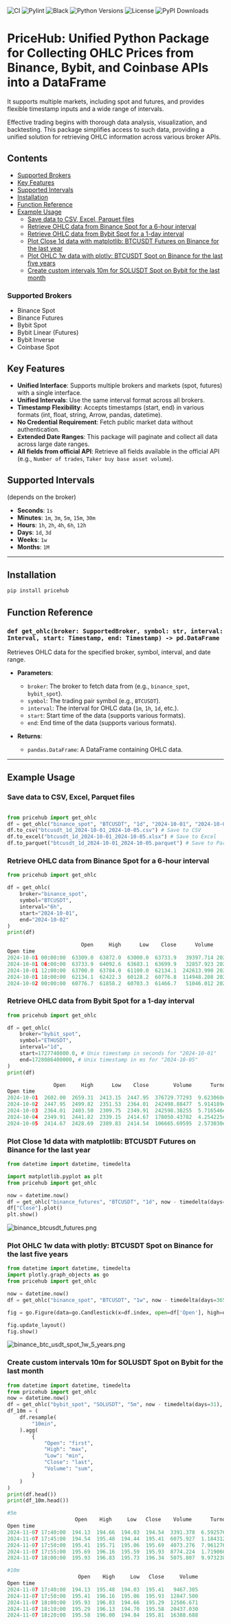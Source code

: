 ![CI](https://github.com/eslazarev/pricehub/workflows/CI/badge.svg)
![Pylint](https://raw.githubusercontent.com/eslazarev/pricehub/refs/heads/main/.github/badges/pylint.svg)
![Black](https://img.shields.io/badge/code%20style-black-000000.svg)
![Python Versions](https://img.shields.io/badge/python-3.8%20%7C%203.9%20%7C%203.10%20%7C%203.11%20%7C%203.12%20%7C%203.13-blue)
![License](https://img.shields.io/badge/license-Apache%20License%202.0-blue)
![PyPI Downloads](https://static.pepy.tech/badge/pricehub)


# **PriceHub**: Unified Python Package for Collecting OHLC Prices from Binance, Bybit, and Coinbase APIs into a DataFrame

It supports multiple markets, including spot and futures, and provides flexible timestamp inputs and a wide range of intervals.

Effective trading begins with thorough data analysis, visualization, and backtesting. This package simplifies access to such data, providing a unified solution for retrieving OHLC information across various broker APIs.

## Contents
- [Supported Brokers](#supported-brokers)
- [Key Features](#key-features)
- [Supported Intervals](#supported-intervals)
- [Installation](#installation)
- [Function Reference](#function-reference)
- [Example Usage](#example-usage)
  - [Save data to CSV, Excel, Parquet files](#save-data-to-csv-excel-parquet-files)
  - [Retrieve OHLC data from Binance Spot for a 6-hour interval](#retrieve-ohlc-data-from-binance-spot-for-a-6-hour-interval)
  - [Retrieve OHLC data from Bybit Spot for a 1-day interval](#retrieve-ohlc-data-from-bybit-spot-for-a-1-day-interval)
  - [Plot Close 1d data with matplotlib: BTCUSDT Futures on Binance for the last year](#plot-close-1d-data-with-matplotlib-btcusdt-futures-on-binance-for-the-last-year)
  - [Plot OHLC 1w data with plotly: BTCUSDT Spot on Binance for the last five years](#plot-ohlc-1w-data-with-plotly-btcusdt-spot-on-binance-for-the-last-five-years)
  - [Create custom intervals 10m for SOLUSDT Spot on Bybit for the last month](#create-custom-intervals-10m-for-solusdt-spot-on-bybit-for-the-last-month)


### Supported Brokers
- Binance Spot
- Binance Futures
- Bybit Spot
- Bybit Linear (Futures)
- Bybit Inverse
- Coinbase Spot

## Key Features

- **Unified Interface**: Supports multiple brokers and markets (spot, futures) with a single interface.
- **Unified Intervals**: Use the same interval format across all brokers.
- **Timestamp Flexibility**: Accepts timestamps (start, end) in various formats (int, float, string, Arrow, pandas, datetime).
- **No Credential Requirement**: Fetch public market data without authentication.
- **Extended Date Ranges**: This package will paginate and collect all data across large date ranges.
- **All fields from official API**: Retrieve all fields available in the official API (e.g., `Number of trades`, `Taker buy base asset volume`). 

## Supported Intervals
(depends on the broker)
- **Seconds**: `1s`
- **Minutes**: `1m`, `3m`, `5m`, `15m`, `30m`
- **Hours**: `1h`, `2h`, `4h`, `6h`, `12h`
- **Days**: `1d`, `3d`
- **Weeks**: `1w`
- **Months**: `1M`

---

## Installation

```bash
pip install pricehub
```

## Function Reference

### `def get_ohlc(broker: SupportedBroker, symbol: str, interval: Interval, start: Timestamp, end: Timestamp) -> pd.DataFrame`

Retrieves OHLC data for the specified broker, symbol, interval, and date range.

- **Parameters**:
  - `broker`: The broker to fetch data from (e.g., `binance_spot`, `bybit_spot`).
  - `symbol`: The trading pair symbol (e.g., `BTCUSDT`).
  - `interval`: The interval for OHLC data (`1m`, `1h`, `1d`, etc.).
  - `start`: Start time of the data (supports various formats).
  - `end`: End time of the data (supports various formats).

- **Returns**:
  - `pandas.DataFrame`: A DataFrame containing OHLC data.

---

## Example Usage

### Save data to CSV, Excel, Parquet files
```python

from pricehub import get_ohlc
df = get_ohlc("binance_spot", "BTCUSDT", "1d", "2024-10-01", "2024-10-05")
df.to_csv("btcusdt_1d_2024-10-01_2024-10-05.csv") # Save to CSV
df.to_excel("btcusdt_1d_2024-10-01_2024-10-05.xlsx") # Save to Excel
df.to_parquet("btcusdt_1d_2024-10-01_2024-10-05.parquet") # Save to Parquet
```


### Retrieve OHLC data from Binance Spot for a 6-hour interval
```python
from pricehub import get_ohlc

df = get_ohlc(
    broker="binance_spot",
    symbol="BTCUSDT",
    interval="6h",
    start="2024-10-01",
    end="2024-10-02"
)
print(df)
```

```python
                        Open     High      Low    Close      Volume              Close time  Quote asset volume  Number of trades  Taker buy base asset volume  Taker buy quote asset volume  Ignore
Open time                                                                                                                                                                                           
2024-10-01 00:00:00  63309.0  63872.0  63000.0  63733.9   39397.714 2024-10-01 05:59:59.999        2.500830e+09          598784.0                    19410.785                  1.232417e+09     0.0
2024-10-01 06:00:00  63733.9  64092.6  63683.1  63699.9   32857.923 2024-10-01 11:59:59.999        2.100000e+09          446330.0                    15865.753                  1.014048e+09     0.0
2024-10-01 12:00:00  63700.0  63784.0  61100.0  62134.1  242613.990 2024-10-01 17:59:59.999        1.512287e+10         2583155.0                   112641.347                  7.022384e+09     0.0
2024-10-01 18:00:00  62134.1  62422.3  60128.2  60776.8  114948.208 2024-10-01 23:59:59.999        7.031801e+09         1461890.0                    54123.788                  3.312086e+09     0.0
2024-10-02 00:00:00  60776.7  61858.2  60703.3  61466.7   51046.012 2024-10-02 05:59:59.999        3.133969e+09          668558.0                    27191.919                  1.669187e+09     0.0
```

### Retrieve OHLC data from Bybit Spot for a 1-day interval
```python
from pricehub import get_ohlc

df = get_ohlc(
    broker="bybit_spot",
    symbol="ETHUSDT",
    interval="1d",
    start=1727740800.0, # Unix timestamp in seconds for "2024-10-01"
    end=1728086400000, # Unix timestamp in ms for "2024-10-05"
)
print(df)
```

```python
               Open     High      Low    Close        Volume      Turnover
Open time                                                                 
2024-10-01  2602.00  2659.31  2413.15  2447.95  376729.77293  9.623060e+08
2024-10-02  2447.95  2499.82  2351.53  2364.01  242498.88477  5.914189e+08
2024-10-03  2364.01  2403.50  2309.75  2349.91  242598.38255  5.716546e+08
2024-10-04  2349.91  2441.82  2339.15  2414.67  178050.43782  4.254225e+08
2024-10-05  2414.67  2428.69  2389.83  2414.54  106665.69595  2.573030e+08
```

### Plot Close 1d data with matplotlib: BTCUSDT Futures on Binance for the last year
```python
from datetime import datetime, timedelta

import matplotlib.pyplot as plt
from pricehub import get_ohlc

now = datetime.now()
df = get_ohlc("binance_futures", "BTCUSDT", "1d", now - timedelta(days=365), now)
df["Close"].plot()
plt.show()
```
![binance_btcusdt_futures.png](https://raw.githubusercontent.com/eslazarev/pricehub/refs/heads/main/.github//images/binance_btcusdt_futures.png)


### Plot OHLC 1w data with plotly: BTCUSDT Spot on Binance for the last five years
```python
from datetime import datetime, timedelta
import plotly.graph_objects as go
from pricehub import get_ohlc

now = datetime.now()
df = get_ohlc("binance_spot", "BTCUSDT", "1w", now - timedelta(days=365 * 5), now)

fig = go.Figure(data=go.Candlestick(x=df.index, open=df['Open'], high=df['High'], low=df['Low'], close=df['Close']))

fig.update_layout()
fig.show()
```
![binance_btc_usdt_spot_1w_5_years.png](https://raw.githubusercontent.com/eslazarev/pricehub/refs/heads/main/.github/images/binance_btc_usdt_spot_1w_5_years.png)



### Create custom intervals 10m for SOLUSDT Spot on Bybit for the last month
```python
from datetime import datetime, timedelta
from pricehub import get_ohlc
now = datetime.now()
df = get_ohlc("bybit_spot", "SOLUSDT", "5m", now - timedelta(days=31), now)
df_10m = (
    df.resample(
        "10min",
    ).agg(
        {
            "Open": "first",
            "High": "max",
            "Low": "min",
            "Close": "last",
            "Volume": "sum",
        }
    )
)
print(df.head())
print(df_10m.head())
```


```python
#5m
                      Open    High     Low   Close    Volume      Turnover
Open time                                                                  
2024-11-07 17:40:00  194.13  194.66  194.03  194.54  3391.378  6.592576e+05
2024-11-07 17:45:00  194.54  195.48  194.44  195.41  6075.927  1.184312e+06
2024-11-07 17:50:00  195.41  195.71  195.06  195.69  4073.276  7.961276e+05
2024-11-07 17:55:00  195.69  196.16  195.59  195.93  8774.224  1.719060e+06
2024-11-07 18:00:00  195.93  196.83  195.73  196.34  5075.807  9.973238e+05

#10m
                       Open    High     Low   Close     Volume
Open time                                                     
2024-11-07 17:40:00  194.13  195.48  194.03  195.41   9467.305
2024-11-07 17:50:00  195.41  196.16  195.06  195.93  12847.500
2024-11-07 18:00:00  195.93  196.83  194.66  195.29  12506.671
2024-11-07 18:10:00  195.29  196.13  194.70  195.58  20437.030
2024-11-07 18:20:00  195.58  196.00  194.84  195.81  16388.688
```

